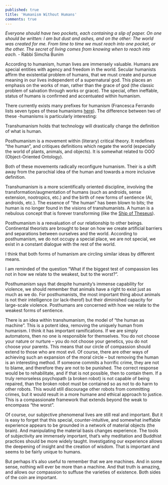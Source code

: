 ```yaml
---
published: true
title: 'Humanism Without Humans'
comments: true
---
```

_Everyone should have two pockets, each containing a slip of paper. On one should be written: I am but dust and ashes, and on the other: The world was created for me. From time to time we must reach into one pocket, or the other. The secret of living comes from knowing when to reach into each._ - Rabbi Simcha Bunim

According to humanism, human lives are immensely valuable. Humans are special entities with agency and freedom in the world. Secular humanists affirm the existential problem of humans, that we must create and pursue meaning in our lives independent of a supernatural god. This places an emphasis on the works of man, rather than the grace of god (the classic problem of salvation through works or grace). The special, often ineffable, status of humans is confirmed and accentuated within humanism.

There currently exists many prefixes for humanism (Francesca Ferrando lists seven types of these humanisms [here](https://en.wikipedia.org/wiki/Posthumanism)). The difference between two of these -humanisms is particularly interesting:

Transhumanism holds that technology will drastically change the definition of what is human.

Posthumanism is a movement within (literary) critical theory. It redefines “the human”, and critiques  definitions which negate the world (especially the world of plants, animals, and objects). It is somewhat related to OOO (Object-Oriented Ontology).

Both of these movements radically reconfigure humanism. Their is a shift away from the parochial idea of the human and towards a more inclusive definition.

Transhumanism is a more scientifically oriented discipline, involving the transformation/augmentation of humans (such as androids, sense extension, nootropics, etc.) and the birth of new forms of sentience (AI, androids, etc.). The essence of “the human” has been blown to bits; the human is no longer found in the visions of transhumanists. A human is a nebulous concept that is forever transforming (like the [Ship of Theseus](https://en.wikipedia.org/wiki/Ship_of_Theseus)).

Posthumanism is a reevaluation of our relationship to other beings. Continental theorists are brought to bear on how we create artificial barriers and separations between ourselves and the world. According to posthumanism, we do not occupy a special place, we are not special, we exist in a constant dialogue with the rest of the world.

I think that both forms of humanism are circling similar ideas by different means.

I am reminded of the question “What if the biggest test of compassion lies not in how we relate to the weakest, but to the worst?”. 

Posthumanism says that despite humanity’s immense capability for violence, we should remember that animals have a right to exist just as much as we do. For posthumanists, the most important thing about animals is not their intelligence (or lack-therof) but their diminished capacity for large-scale violence. Posthumans are concerned with how we relate to the weakest forms of sentience.

There is an idea within transhumanism, the model of “the human as machine”. This is a potent idea, removing the uniquely human from humanism. I think it has important ramifications. If we are simply automatons, then no one is responsible for themselves. You do not choose your nature or nurture – you do not choose your genetics, you do not choose your parents. This means that our circle of compassion should extend to those who are most evil.  Of course, there are other ways of achieving such an expansion of the moral circle – but removing the human is an interesting method. If someone commits a horrific crime, they are not to blame, and therefore they are not to be punished. The correct response would be to rehabilitate, and if that is not possible, then to contain them. If a truly remorseless psychopath (a broken robot) is not capable of being repaired, than the broken robot must be contained so as not to do harm to other robots. This would still discourage other robots from committing crimes, but it would result in a more humane and ethical approach to justice. This is a compassionate framework that extends beyond the weak to encompass “the worst”.

Of course, our subjective phenomenal lives are still real and important. But it is easy to forget that this special, counter-intuitive, and somewhat ineffable experience appears to be grounded in a network of material objects (the brain). And manipulating the material basis changes experience. The tools of subjectivity are immensely important, that’s why meditation and Buddhist practices should be more widely taught. Investigating our experience allows the deepening of insight and the creation of wisdom. That is important and seems to be fairly unique to humans.

But perhaps it’s also useful to remember that we are machines. And in some sense, nothing will ever be more than a machine. And that truth is amazing, and allows our compassion to suffuse the varieties of existence. Both sides of the coin are important.
